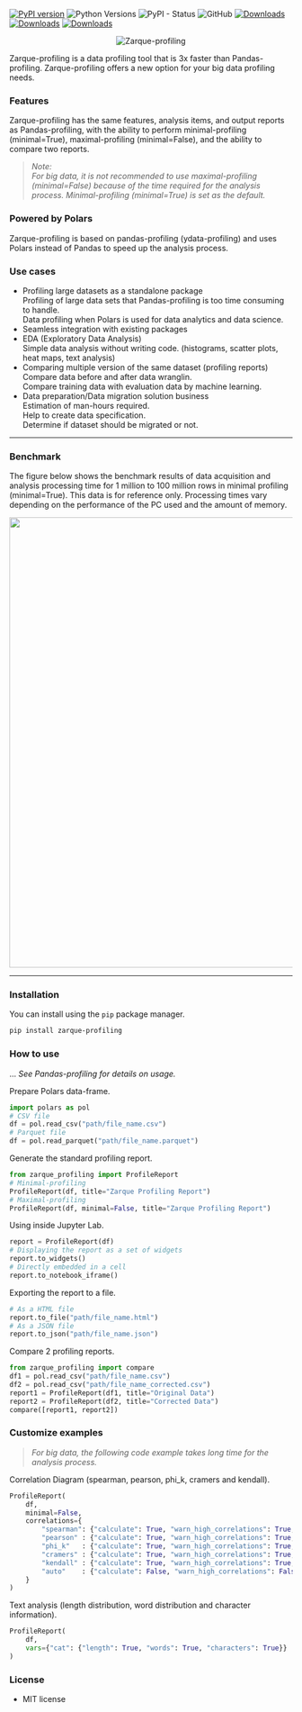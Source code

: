 [![PyPI version](https://badge.fury.io/py/zarque-profiling.svg)](https://badge.fury.io/py/zarque-profiling)
![Python Versions](https://img.shields.io/pypi/pyversions/zarque-profiling.svg)
![PyPI - Status](https://img.shields.io/pypi/status/zarque-profiling)
![GitHub](https://img.shields.io/github/license/crescendo-medix/zarque-profiling)
[![Downloads](https://static.pepy.tech/badge/zarque-profiling)](https://pepy.tech/project/zarque-profiling)
[![Downloads](https://static.pepy.tech/badge/zarque-profiling/month)](https://pepy.tech/project/zarque-profiling)
[![Downloads](https://static.pepy.tech/badge/zarque-profiling/week)](https://pepy.tech/project/zarque-profiling)

<p align="center">
<img src="https://user-images.githubusercontent.com/132550577/236602881-83d833df-01bc-4012-a42e-11d93846bbfa.png" alt="Zarque-profiling">
</p>

Zarque-profiling is a data profiling tool that is 3x faster than Pandas-profiling. Zarque-profiling offers a new option for your big data profiling needs. 

### Features

Zarque-profiling has the same features, analysis items, and output reports as Pandas-profiling, with the ability to perform minimal-profiling (minimal=True), maximal-profiling (minimal=False), and the ability to compare two reports.  

>*Note:*    
*For big data, it is not recommended to use maximal-profiling (minimal=False) because of the time required for the analysis process. Minimal-profiling (minimal=True) is set as the default.*  


### Powered by Polars

Zarque-profiling is based on pandas-profiling (ydata-profiling) and uses Polars instead of Pandas to speed up the analysis process.  

###  Use cases

- Profiling large datasets as a standalone package  
  Profiling of large data sets that Pandas-profiling is too time consuming to handle.  
  Data profiling when Polars is used for data analytics and data science.  
- Seamless integration with existing packages  
- EDA (Exploratory Data Analysis)  
  Simple data analysis without writing code. (histograms, scatter plots, heat maps, text analysis)  
- Comparing multiple version of the same dataset (profiling reports)  
  Compare data before and after data wranglin.  
  Compare training data with evaluation data by machine learning.  
- Data preparation/Data migration solution business  
  Estimation of man-hours required.  
  Help to create data specification.  
  Determine if dataset should be migrated or not.  


***

### Benchmark

The figure below shows the benchmark results of data acquisition and analysis processing time for 1 million to 100 million rows in minimal profiling (minimal=True). This data is for reference only. Processing times vary depending on the performance of the PC used and the amount of memory.  

<p align="center">
<img width="800" src="https://user-images.githubusercontent.com/132550577/236175318-f7f34294-b7cd-48ab-b13b-acfc4cc3e442.png">
</p>

***

### Installation

You can install using the `pip` package manager.

```sh
pip install zarque-profiling
```

### How to use

... *See Pandas-profiling for details on usage.*  

Prepare Polars data-frame.

```py
import polars as pol
# CSV file
df = pol.read_csv("path/file_name.csv")
# Parquet file
df = pol.read_parquet("path/file_name.parquet")
```

Generate the standard profiling report.  

```py
from zarque_profiling import ProfileReport
# Minimal-profiling
ProfileReport(df, title="Zarque Profiling Report")
# Maximal-profiling
ProfileReport(df, minimal=False, title="Zarque Profiling Report")
```

Using inside Jupyter Lab.  

```py
report = ProfileReport(df)
# Displaying the report as a set of widgets
report.to_widgets()
# Directly embedded in a cell
report.to_notebook_iframe()
```

Exporting the report to a file.  

```py
# As a HTML file
report.to_file("path/file_name.html")
# As a JSON file
report.to_json("path/file_name.json")
```

Compare 2 profiling reports.  

```py
from zarque_profiling import compare
df1 = pol.read_csv("path/file_name.csv")
df2 = pol.read_csv("path/file_name_corrected.csv")
report1 = ProfileReport(df1, title="Original Data")
report2 = ProfileReport(df2, title="Corrected Data")
compare([report1, report2])
```

### Customize examples  

>*For big data, the following code example takes long time for the analysis process.*

Correlation Diagram (spearman, pearson, phi_k, cramers and kendall).  

```py
ProfileReport(
    df,
    minimal=False,
    correlations={
        "spearman": {"calculate": True, "warn_high_correlations": True, "threshold": 0.9},
        "pearson" : {"calculate": True, "warn_high_correlations": True, "threshold": 0.9},
        "phi_k"   : {"calculate": True, "warn_high_correlations": True, "threshold": 0.9},
        "cramers" : {"calculate": True, "warn_high_correlations": True, "threshold": 0.9},
        "kendall" : {"calculate": True, "warn_high_correlations": True, "threshold": 0.9},
        "auto"    : {"calculate": False, "warn_high_correlations": False, "threshold": 0.9}
    }
)
```

Text analysis (length distribution, word distribution and character information).  

```py
ProfileReport(
    df,
    vars={"cat": {"length": True, "words": True, "characters": True}}
)
```

### License

- MIT license  
